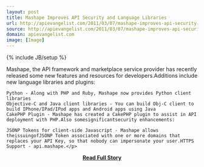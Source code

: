 ```yaml
---
layout: post
title: Mashape Improves API Security and Language Libraries
url: http://apievangelist.com/2011/03/07/mashape-improves-api-security-and-language-libraries/
source: http://apievangelist.com/2011/03/07/mashape-improves-api-security-and-language-libraries/
domain: apievangelist.com
image: [Image]
---
```

{% include JB/setup %}<p>Mashape, the API framework and marketplace service provider has recently released some new features and resources for developers.Additions include new language libraries and plugins:

	Python - Along with PHP and Ruby, Mashape now provides Python client libraries
	Objective-C and Java client libraries - You can build Obj-C client to build IPhone/IPad/IPod apps and Android apps using Java
	CakePHP Plugin - Mashape has created a CakePHP plugin to assist in API deployment with PHP.Also somesignificantsecurity enhancements:

	JSONP Tokens for client-side Javascript - Mashape allows theissuingofJSONP Token associated with one or more domains that replaces your API Key, so that nobody can impersonate your user.HTTPS Support - api.mashape.</p>
<center><p><a href="http://apievangelist.com/2011/03/07/mashape-improves-api-security-and-language-libraries/" style='padding:25px; font-sze:18px; font-weight: bold;'>Read Full Story</a></p></center>
